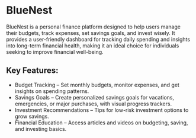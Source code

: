 # BlueNest

BlueNest is a personal finance platform designed to help users manage their budgets, track expenses, set savings goals, and invest wisely. It provides a user-friendly dashboard for tracking daily spending and insights into long-term financial health, making it an ideal choice for individuals seeking to improve financial well-being.

## Key Features:
- Budget Tracking – Set monthly budgets, monitor expenses, and get insights on spending patterns.
- Savings Goals – Create personalized savings goals for vacations, emergencies, or major purchases, with visual progress trackers.
- Investment Recommendations – Tips for low-risk investment options to grow savings.
- Financial Education – Access articles and videos on budgeting, saving, and investing basics.
